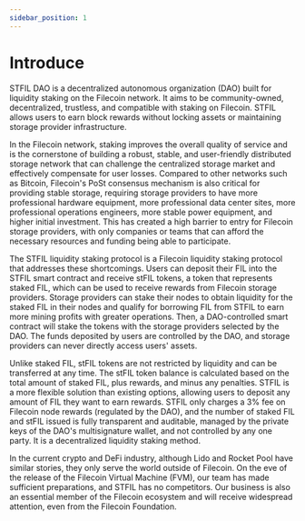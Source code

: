 ```yaml
---
sidebar_position: 1
---
```


# Introduce

STFIL DAO is a decentralized autonomous organization (DAO) built for liquidity staking on the Filecoin network. It aims to be community-owned, decentralized, trustless, and compatible with staking on Filecoin. STFIL allows users to earn block rewards without locking assets or maintaining storage provider infrastructure.

In the Filecoin network, staking improves the overall quality of service and is the cornerstone of building a robust, stable, and user-friendly distributed storage network that can challenge the centralized storage market and effectively compensate for user losses. Compared to other networks such as Bitcoin, Filecoin's PoSt consensus mechanism is also critical for providing stable storage, requiring storage providers to have more professional hardware equipment, more professional data center sites, more professional operations engineers, more stable power equipment, and higher initial investment. This has created a high barrier to entry for Filecoin storage providers, with only companies or teams that can afford the necessary resources and funding being able to participate.

The STFIL liquidity staking protocol is a Filecoin liquidity staking protocol that addresses these shortcomings. Users can deposit their FIL into the STFIL smart contract and receive stFIL tokens, a token that represents staked FIL, which can be used to receive rewards from Filecoin storage providers. Storage providers can stake their nodes to obtain liquidity for the staked FIL in their nodes and qualify for borrowing FIL from STFIL to earn more mining profits with greater operations. Then, a DAO-controlled smart contract will stake the tokens with the storage providers selected by the DAO. The funds deposited by users are controlled by the DAO, and storage providers can never directly access users' assets.

Unlike staked FIL, stFIL tokens are not restricted by liquidity and can be transferred at any time. The stFIL token balance is calculated based on the total amount of staked FIL, plus rewards, and minus any penalties. STFIL is a more flexible solution than existing options, allowing users to deposit any amount of FIL they want to earn rewards. STFIL only charges a 3% fee on Filecoin node rewards (regulated by the DAO), and the number of staked FIL and stFIL issued is fully transparent and auditable, managed by the private keys of the DAO's multisignature wallet, and not controlled by any one party. It is a decentralized liquidity staking method.

In the current crypto and DeFi industry, although Lido and Rocket Pool have similar stories, they only serve the world outside of Filecoin. On the eve of the release of the Filecoin Virtual Machine (FVM), our team has made sufficient preparations, and STFIL has no competitors. Our business is also an essential member of the Filecoin ecosystem and will receive widespread attention, even from the Filecoin Foundation.
